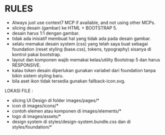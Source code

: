 # RULES

- Always just use context7 MCP if available, and not using other MCPs.
- slicing desain (gambar) ke HTML + BOOTSTRAP 5.
- desain harus 1:1 dengan gambar.
- tidak ada inisiatif membuat hal yang tidak ada pada desain gambar.
- selalu memakai desain system (css) yang telah saya buat sebagai foundation (reset styling (base.css), tokens, typography) sisanya di kontrol pakai bootstrap.
- layout dan komponen wajib memakai kelas/utility Bootstrap 5 dan harus RESPONSIVE.
- kalau token desain diperlukan gunakan variabel dari foundation tanpa bikin sistem styling baru.
- bila aset ikon tidak tersedia gunakan fallback-icon.svg.

LOKASI FILE :
- slicing UI Design di folder images/pages/*
- icon di images/icons/*
- contoh elemen atau komponen di images/elements/*
- logo di images/assets/*
- design system di styles/design-system.bundle.css dan di styles/foundation/*
